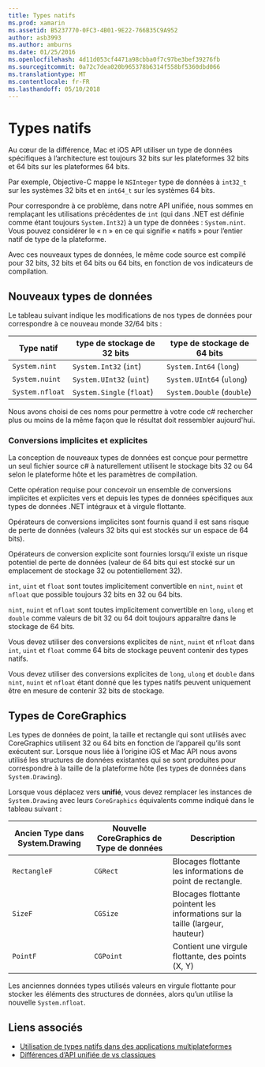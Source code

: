 ```yaml
---
title: Types natifs
ms.prod: xamarin
ms.assetid: B5237770-0FC3-4B01-9E22-766B35C9A952
author: asb3993
ms.author: amburns
ms.date: 01/25/2016
ms.openlocfilehash: 4d11d053cf4471a98cbba0f7c97be3bef39276fb
ms.sourcegitcommit: 0a72c7dea020b965378b6314f558bf5360dbd066
ms.translationtype: MT
ms.contentlocale: fr-FR
ms.lasthandoff: 05/10/2018
---
```

# <a name="native-types"></a>Types natifs

Au cœur de la différence, Mac et iOS API utiliser un type de données spécifiques à l’architecture est toujours 32 bits sur les plateformes 32 bits et 64 bits sur les plateformes 64 bits.

Par exemple, Objective-C mappe le `NSInteger` type de données à `int32_t` sur les systèmes 32 bits et en `int64_t` sur les systèmes 64 bits.

Pour correspondre à ce problème, dans notre API unifiée, nous sommes en remplaçant les utilisations précédentes de `int` (qui dans .NET est définie comme étant toujours `System.Int32`) à un type de données : `System.nint`.  Vous pouvez considérer le « n » en ce qui signifie « natifs » pour l’entier natif de type de la plateforme.

Avec ces nouveaux types de données, le même code source est compilé pour 32 bits, 32 bits et 64 bits ou 64 bits, en fonction de vos indicateurs de compilation.

## <a name="new-data-types"></a>Nouveaux types de données

Le tableau suivant indique les modifications de nos types de données pour correspondre à ce nouveau monde 32/64 bits :

|Type natif|type de stockage de 32 bits|type de stockage de 64 bits|
|--- |--- |--- |
|`System.nint`|`System.Int32` (`int`)|`System.Int64` (`long`)|
|`System.nuint`|`System.UInt32` (`uint`)|`System.UInt64` (`ulong`)|
|`System.nfloat`|`System.Single` (`float`)|`System.Double` (`double`)|

Nous avons choisi de ces noms pour permettre à votre code c# rechercher plus ou moins de la même façon que le résultat doit ressembler aujourd'hui.

### <a name="implicit-and-explicit-conversions"></a>Conversions implicites et explicites

La conception de nouveaux types de données est conçue pour permettre un seul fichier source c# à naturellement utilisent le stockage bits 32 ou 64 selon le plateforme hôte et les paramètres de compilation.

Cette opération requise pour concevoir un ensemble de conversions implicites et explicites vers et depuis les types de données spécifiques aux types de données .NET intégraux et à virgule flottante.

Opérateurs de conversions implicites sont fournis quand il est sans risque de perte de données (valeurs 32 bits qui est stockés sur un espace de 64 bits).

Opérateurs de conversion explicite sont fournies lorsqu’il existe un risque potentiel de perte de données (valeur de 64 bits qui est stocké sur un emplacement de stockage 32 ou potentiellement 32).

 `int`, `uint` et `float` sont toutes implicitement convertible en `nint`, `nuint` et `nfloat` que possible toujours 32 bits en 32 ou 64 bits.

 `nint`, `nuint` et `nfloat` sont toutes implicitement convertible en `long`, `ulong` et `double` comme valeurs de bit 32 ou 64 doit toujours apparaître dans le stockage de 64 bits.

Vous devez utiliser des conversions explicites de `nint`, `nuint` et `nfloat` dans `int`, `uint` et `float` comme 64 bits de stockage peuvent contenir des types natifs.

Vous devez utiliser des conversions explicites de `long`, `ulong` et `double` dans `nint`, `nuint` et `nfloat` étant donné que les types natifs peuvent uniquement être en mesure de contenir 32 bits de stockage.

## <a name="coregraphics-types"></a>Types de CoreGraphics

Les types de données de point, la taille et rectangle qui sont utilisés avec CoreGraphics utilisent 32 ou 64 bits en fonction de l’appareil qu’ils sont exécutent sur.  Lorsque nous liée à l’origine iOS et Mac API nous avons utilisé les structures de données existantes qui se sont produites pour correspondre à la taille de la plateforme hôte (les types de données dans `System.Drawing`).

Lorsque vous déplacez vers **unifié**, vous devez remplacer les instances de `System.Drawing` avec leurs `CoreGraphics` équivalents comme indiqué dans le tableau suivant :

|Ancien Type dans System.Drawing|Nouvelle CoreGraphics de Type de données|Description|
|--- |--- |--- |
|`RectangleF`|`CGRect`|Blocages flottante les informations de point de rectangle.|
|`SizeF`|`CGSize`|Blocages flottante pointent les informations sur la taille (largeur, hauteur)|
|`PointF`|`CGPoint`|Contient une virgule flottante, des points (X, Y)|

Les anciennes données types utilisés valeurs en virgule flottante pour stocker les éléments des structures de données, alors qu’un utilise la nouvelle `System.nfloat`.

## <a name="related-links"></a>Liens associés

- [Utilisation de types natifs dans des applications multiplateformes](~/cross-platform/macios/native-types-cross-platform.md)
- [Différences d’API unifiée de vs classiques](https://developer.xamarin.com/releases/ios/api_changes/classic-vs-unified-8.6.0/)

